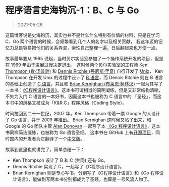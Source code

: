 # 程序语言史海钩沉-1：B、C 与 Go 

> 2021-05-26

这篇博客说是史海钩沉，其实也并不是什么什么特别有价值的材料，只是在学习 C、Go 两个语言的时候，会频繁看到几个人的名字以及相关贡献，
我这年迈的记忆力总是容易把他们的关系弄混，索性自己整理一遍，日后翻起来也方便一点。

故事最早要从 1965 说起，当时贝尔实验室参加了一个操作系统开发的项目，但是在 1969 年由于进展过慢决定退出，
这时候两个贝尔实验室的工程师 [Ken Thompson (肯·汤普逊)](https://zh.wikipedia.org/wiki/%E8%82%AF%C2%B7%E6%B1%A4%E6%99%AE%E9%80%8A) 和
[Dennis Ritchie (丹尼斯·里奇)](https://zh.wikipedia.org/wiki/%E4%B8%B9%E5%B0%BC%E6%96%AF%C2%B7%E9%87%8C%E5%A5%87) 自行开发了 [Unix](https://zh.wikipedia.org/wiki/UNIX)，
Ken Thompson 在开发 Unix 的过程中设计了 [B 语言](https://zh.wikipedia.org/wiki/B%E8%AA%9E%E8%A8%80)，而 Dennis Ritchie 则在 B 语言的基础上创造了 [C 语言](https://zh.wikipedia.org/wiki/C%E8%AF%AD%E8%A8%80)，并且和 [Brian Kernighan (布莱恩·柯林汉)](https://zh.wikipedia.org/wiki/%E5%B8%83%E8%90%8A%E6%81%A9%C2%B7%E6%9F%AF%E6%9E%97%E6%BC%A2) 一起为其写了一本书：[《C程序设计语言》](https://zh.wikipedia.org/wiki/C%E7%A8%8B%E5%BA%8F%E8%AE%BE%E8%AE%A1%E8%AF%AD%E8%A8%80_(%E4%B9%A6))。这本书可谓相当的简明凝练，但是又非常结构清晰，不失为入门 C 语言的一本好书，因而这本书也被称为 C 语言中的 「圣经」，而这本书中的风格又被成为「K&R C」程序风格（Coding Style）。

时间拉回到二十一世纪，2007 年，Ken Thompson 带着一票 Google 的人设计了 Go 语言，并于 2009 年推出。
Brian Kernighan 这时候又站了出来，和 Google 的 Go 团队主管 [Alan Donovan](https://github.com/adonovan) 一起写了本 [《Go 程序设计语言》](https://book.douban.com/subject/27044219/)，这本书同样简洁凝练，也被称为 Go 语言圣经。
这本书在 GitHub 上有[开源项目](http://www.gopl.io/)，同时国内的开发者为它翻译了一个[中文版](https://github.com/golang-china/gopl-zh)。

故事到这里也就讲完了，简单总结一下：
- Ken Thompson 设计了 B 和 C (共同) 还有 Go。
- Dennis Ritchie 实现了 C，一起写了《C程序设计语言》。
- Brian Kernighan 则是专心写书，分别写了《C程序设计语言》和《Go 程序设计语言》，能做到写两本书分别都成为了圣经，也算是一号风流人物了。